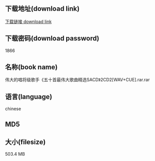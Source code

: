## 下载地址(download link)
[下载链接 download link](https://tutu365.netlify.app/?s=%E4%BC%9F%E5%A4%A7%E7%9A%84%E5%94%B1%E5%B0%86%E7%BA%A7%E6%AD%8C%E6%89%8B%E3%80%8A%E4%BA%94%E5%8D%81%E9%A6%96%E6%9C%80%E4%BC%9F%E5%A4%A7%E6%AD%8C%E6%9B%B2%E7%B2%BE%E9%80%89SACD%E3%80%8B2CD2%5BWAV%2BCUE%5D.rar)

## 下载密码(download password)
1866

## 名称(book name)
伟大的唱将级歌手《五十首最伟大歌曲精选SACD》2CD2[WAV+CUE].rar.rar

## 语言(language)
chinese

## MD5


## 大小(filesize)
503.4 MB
